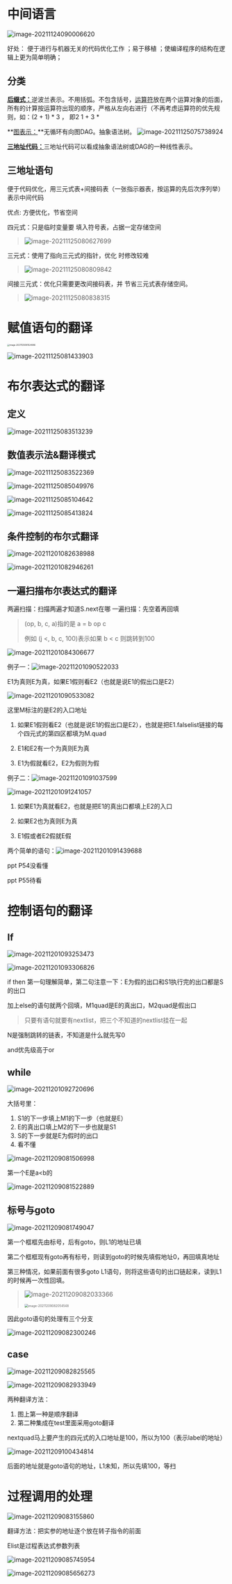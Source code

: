# 中间语言

![image-20211124090006620](ch7语义分析&中间代码生成.assets/image-20211124090006620.png)

好处： 便于进行与机器无关的代码优化工作 ；易于移植 ；使编译程序的结构在逻辑上更为简单明确；

## 分类

<u>**后缀式：**</u>逆波兰表示。不用括弧。不包含括号，[运算符](http://baike.baidu.com/view/425996.htm)放在两个运算对象的后面，所有的计算按运算符出现的顺序，严格从左向右进行（不再考虑运算符的优先规则，如：(2 + 1) * 3 ， 即2 1 + 3 *

**<u>图表示：</u>**无循环有向图DAG。抽象语法树。
![image-20211125075738924](ch7语义分析&中间代码生成.assets/image-20211125075738924.png)

<u>**三地址代码：**</u>三地址代码可以看成抽象语法树或DAG的一种线性表示。

## 三地址语句

便于代码优化，用三元式表+间接码表（一张指示器表，按运算的先后次序列举）表示中间代码

优点: 方便优化，节省空间

四元式：只是临时变量要 填入符号表，占据一定存储空间
>  ![image-20211125080627699](ch7语义分析&中间代码生成.assets/image-20211125080627699.png)

三元式：使用了指向三元式的指针，优化 时修改较难

> ![image-20211125080809842](ch7语义分析&中间代码生成.assets/image-20211125080809842.png)

间接三元式：优化只需要更改间接码表，并 节省三元式表存储空间。

> ![image-20211125080838315](ch7语义分析&中间代码生成.assets/image-20211125080838315.png)



# 赋值语句的翻译

<img src="ch7语义分析&中间代码生成.assets/image-20211125081524986.png" alt="image-20211125081524986" style="zoom: 33%;" />

![image-20211125081433903](ch7语义分析&中间代码生成.assets/image-20211125081433903.png)



# 布尔表达式的翻译

## 定义

![image-20211125083513239](ch7语义分析&中间代码生成.assets/image-20211125083513239.png)

## 数值表示法&翻译模式

![image-20211125083522369](ch7语义分析&中间代码生成.assets/image-20211125083522369.png)

![image-20211125085049976](ch7语义分析&中间代码生成.assets/image-20211125085049976.png)

![image-20211125085104642](ch7语义分析&中间代码生成.assets/image-20211125085104642.png)

![image-20211125085413824](ch7语义分析&中间代码生成.assets/image-20211125085413824.png)



## 条件控制的布尔式翻译

![image-20211201082638988](ch7语义分析&中间代码生成.assets/image-20211201082638988.png)

![image-20211201082946261](ch7语义分析&中间代码生成.assets/image-20211201082946261.png)



## 一遍扫描布尔表达式的翻译

两遍扫描：扫描两遍才知道S.next在哪
一遍扫描：先空着再回填

> (op, b, c, a)指的是 a = b op c
>
> 例如 (j <, b, c, 100)表示如果 b < c 则跳转到100

![image-20211201084306677](ch7语义分析&中间代码生成.assets/image-20211201084306677.png)

例子一：![image-20211201090522033](ch7语义分析&中间代码生成.assets/image-20211201090522033.png)

E1为真则E为真，如果E1假则看E2（也就是说E1的假出口是E2）

![image-20211201090533082](ch7语义分析&中间代码生成.assets/image-20211201090533082.png)

这里M标注的是E2的入口地址

1. 如果E1假则看E2（也就是说E1的假出口是E2），也就是把E1.falselist链接的每个四元式的第四区都填为M.quad

2. E1和E2有一个为真则E为真

3. E1为假就看E2，E2为假则为假

   

例子二：![image-20211201091037599](ch7语义分析&中间代码生成.assets/image-20211201091037599.png)

![image-20211201091241057](ch7语义分析&中间代码生成.assets/image-20211201091241057.png)

1. 如果E1为真就看E2，也就是把E1的真出口都填上E2的入口

2. 如果E2也为真则E为真

3. E1假或者E2假就E假

   

两个简单的语句：![image-20211201091439688](ch7语义分析&中间代码生成.assets/image-20211201091439688.png)

ppt P54没看懂

ppt P55待看



# 控制语句的翻译

## If

![image-20211201093253473](ch7语义分析&中间代码生成.assets/image-20211201093253473.png)

![image-20211201093306826](ch7语义分析&中间代码生成.assets/image-20211201093306826.png)



if then 第一句理解简单，第二句注意一下：E为假的出口和S1执行完的出口都是S的出口

加上else的语句就两个回填，M1quad是E的真出口，M2quad是假出口

> 只要有语句就要有nextlist，把三个不知道的nextlist挂在一起

N是强制跳转的链表，不知道是什么就先写0

and优先级高于or

## while

![image-20211201092720696](ch7语义分析&中间代码生成.assets/image-20211201092720696.png)



大括号里：

1. S1的下一步填上M1的下一步（也就是E）
2. E的真出口填上M2的下一步也就是S1
3. S的下一步就是E为假时的出口
4. 看不懂



![image-20211209081506998](ch7语义分析&中间代码生成.assets/image-20211209081506998.png)

第一个E是a<b的

![image-20211209081522889](ch7语义分析&中间代码生成.assets/image-20211209081522889.png)



## 标号与goto

![image-20211209081749047](ch7语义分析&中间代码生成.assets/image-20211209081749047.png)

第一个框框先由标号，后有goto，则L1的地址已填

第二个框框现有goto再有标号，则读到goto的时候先填假地址0，再回填真地址

第三种情况，如果前面有很多goto L1语句，则将这些语句的出口链起来，读到L1的时候再一次性回填。

> ![image-20211209082033366](ch7语义分析&中间代码生成.assets/image-20211209082033366.png)
>
> <img src="ch7语义分析&中间代码生成.assets/image-20211209082054548.png" alt="image-20211209082054548" style="zoom:50%;" />



因此goto语句的处理有三个分支

![image-20211209082300246](ch7语义分析&中间代码生成.assets/image-20211209082300246.png)

## case

![image-20211209082825565](ch7语义分析&中间代码生成.assets/image-20211209082825565.png)

![image-20211209082933949](ch7语义分析&中间代码生成.assets/image-20211209082933949.png)

两种翻译方法：

1. 图上第一种是顺序翻译
2. 第二种集成在test里面采用goto翻译

nextquad马上要产生的四元式的入口地址是100，所以为100（表示label的地址）

![image-20211209100434814](ch7语义分析&中间代码生成.assets/image-20211209100434814.png)

后面的地址就是goto语句的地址，L1未知，所以先填100，等扫



# 过程调用的处理

![image-20211209083155860](ch7语义分析&中间代码生成.assets/image-20211209083155860.png)

翻译方法：把实参的地址逐个放在转子指令的前面

Elist是过程表达式参数列表

![image-20211209085745954](ch7语义分析&中间代码生成.assets/image-20211209085745954.png)



![image-20211209085656273](ch7语义分析&中间代码生成.assets/image-20211209085656273.png)







